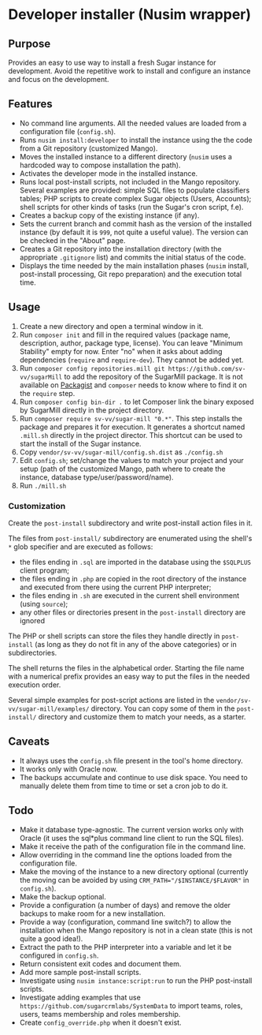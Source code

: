 # Developer installer (Nusim wrapper)

## Purpose

Provides an easy to use way to install a fresh Sugar instance for development. Avoid the repetitive
work to install and configure an instance and focus on the development.


## Features

* No command line arguments. All the needed values are loaded from a configuration file (`config.sh`).
* Runs `nusim install:developer` to install the instance using the the code from a Git repository
  (customized Mango).
* Moves the installed instance to a different directory (`nusim` uses a hardcoded way to compose 
  installation the path).
* Activates the developer mode in the installed instance.
* Runs local post-install scripts, not included in the Mango repository. Several examples are provided: 
  simple SQL files to populate classifiers  tables; PHP scripts to create complex Sugar objects 
  (Users, Accounts); shell scripts for other kinds of tasks (run the Sugar's cron script, f.e).
* Creates a backup copy of the existing instance (if any).
* Sets the current branch and commit hash as the version of the installed instance (by default it 
  is `999`, not quite a useful value). The version can be checked in the "About" page.
* Creates a Git repository into the installation directory (with the appropriate `.gitignore` list)
  and commits the initial status of the code.
* Displays the time needed by the main installation phases (`nusim` install, post-install processing,
  Git repo preparation) and the execution total time.


## Usage

1. Create a new directory and open a terminal window in it.
2. Run `composer init` and fill in the required values (package name, description, author, package type, license). You can leave "Minimum Stability" empty for now. Enter "no" when it asks about adding dependencies (`require` and `require-dev`). They cannot be added yet.
3. Run `composer config repositories.mill git https://github.com/sv-vv/sugarMill` to add the repository of the SugarMill package. It is not available on [Packagist](http://packagist.org) and `composer` needs to know where to find it on the `require` step.
4. Run `composer config bin-dir .` to let Composer link the binary exposed by SugarMill directly in the project directory.
5. Run `composer require sv-vv/sugar-mill "0.*"`. This step installs the package and prepares it for execution. It generates a shortcut named `.mill.sh` directly in the project director. This shortcut can be used to start the install of the Sugar instance. 
6. Copy `vendor/sv-vv/sugar-mill/config.sh.dist` as `./config.sh`
7. Edit `config.sh`; set/change the values to match your project and your setup (path of the customized Mango, path where to create the instance, database type/user/password/name).
8. Run `./mill.sh`

### Customization

Create the `post-install` subdirectory and write post-install action files in it.

The files from `post-install/` subdirectory are enumerated using the shell's `*` glob specifier
and are executed as follows:
* the files ending in `.sql` are imported in the database using the `$SQLPLUS` client program;
* the files ending in `.php` are copied in the root directory of the instance and executed from
there using the current PHP interpreter;
* the files ending in `.sh` are executed in the current shell environment (using `source`);
* any other files or directories present in the `post-install` directory are ignored
  
The PHP or shell scripts can store the files they handle directly in `post-install` (as long as they
do not fit in any of the above categories) or in subdirectories.
   
The shell returns the files in the alphabetical order. Starting the file name with a numerical 
prefix provides an easy way to put the files in the needed execution order.

Several simple examples for post-script actions are listed in the `vendor/sv-vv/sugar-mill/examples/` directory.
You can copy some of them in the `post-install/` directory and customize them to match your needs,
as a starter.



## Caveats

* It always uses the `config.sh` file present in the tool's home directory.
* It works only with Oracle now.
* The backups accumulate and continue to use disk space. You need to manually delete them from time
  to time or set a cron job to do it.


## Todo

* Make it database type-agnostic. The current version works only with Oracle (it uses the sql*plus
  command line client to run the SQL files).
* Make it receive the path of the configuration file in the command line.
* Allow overriding in the command line the options loaded from the configuration file.
* Make the moving of the instance to a new directory optional (currently the moving can be avoided by 
  using `CRM_PATH="/$INSTANCE/$FLAVOR"` in `config.sh`).
* Make the backup optional.
* Provide a configuration (a number of days) and remove the older backups to make room for a new installation. 
* Provide a way (configuration, command line switch?) to allow the installation when the Mango
  repository is not in a clean state (this is not quite a good idea!).
* Extract the path to the PHP interpreter into a variable and let it be configured in `config.sh`.
* Return consistent exit codes and document them.
* Add more sample post-install scripts.
* Investigate using `nusim instance:script:run` to run the PHP post-install scripts.
* Investigate adding examples that use `https://github.com/sugarcrmlabs/SystemData` to import teams,
  roles, users, teams membership and roles membership.
* Create `config_override.php` when it doesn't exist.


<!-- That's all, folks! -->
